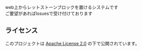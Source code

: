 web上からレットストーンブロックを置けるシステムです<br>
ご要望があればIssuesで受け付けております

##  ライセンス

このプロジェクトは [Apache License 2.0](LICENSE) の下で公開されています。

